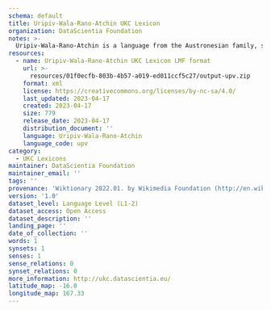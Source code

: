 ```yaml
---
schema: default
title: Uripiv-Wala-Rano-Atchin UKC Lexicon
organization: DataScientia Foundation
notes: >-
  Uripiv-Wala-Rano-Atchin is a language from the Austronesian family, spoken in Oceania. The UKC Lexicon of Uripiv-Wala-Rano-Atchin is represented as a lexico-semantic network. It consists of words, word senses, synsets, as well as sense-level and synset-level relationships.
resources:
  - name: Uripiv-Wala-Rano-Atchin UKC Lexicon LMF format
    url: >-
      resources/01f0ecfb-803b-4b57-a019-ed011ccf5c27/output-upv.zip
    format: xml
    license: https://creativecommons.org/licenses/by-nc-sa/4.0/
    last_updated: 2023-04-17
    created: 2023-04-17
    size: 779
    release_date: 2023-04-17
    distribution_document: ''
    language: Uripiv-Wala-Rano-Atchin
    language_code: upv
category:
  - UKC Lexicons
maintainer: DataScientia Foundation
maintainer_email: ''
tags: ''
provenance: 'Wiktionary 2022.01. by Wikimedia Foundation (http://en.wiktionary.org); Princeton WordNet 2.1 by Princeton University (https://wordnet.princeton.edu)'
version: '1.0'
dataset_level: Language Level (L1-2)
dataset_access: Open Access
dataset_description: ''
landing_page: ''
date_of_collection: ''
words: 1
synsets: 1
senses: 1
sense_relations: 0
synset_relations: 0
more_information: http://ukc.datascientia.eu/
latitude_map: -16.0
longitude_map: 167.33
---
```


